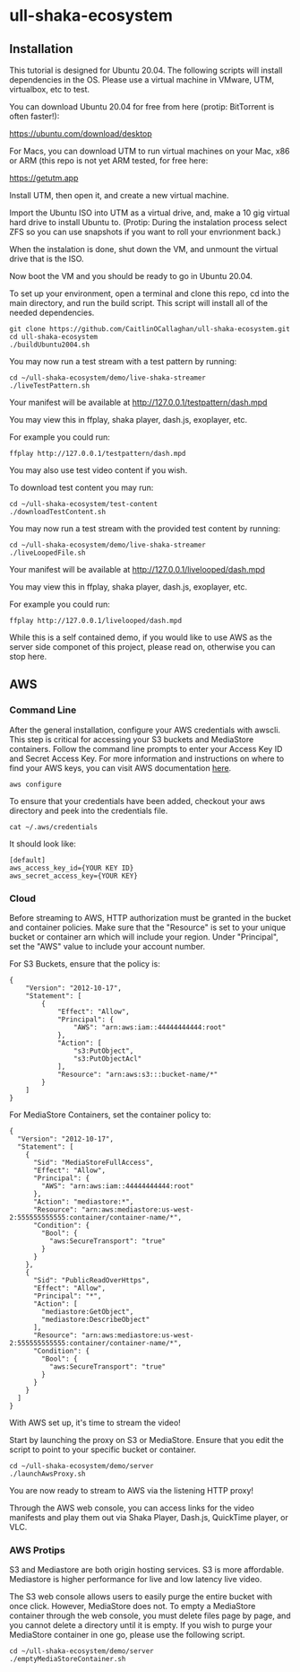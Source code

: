 # ull-shaka-ecosystem

## Installation

This tutorial is designed for Ubuntu 20.04.
The following scripts will install dependencies in the OS. 
Please use a virtual machine in VMware, UTM, virtualbox, etc to test.

You can download Ubuntu 20.04 for free from here (protip: BitTorrent is often faster!):

https://ubuntu.com/download/desktop

For Macs, you can download UTM to run virtual machines on your Mac, x86 or ARM (this repo is not yet ARM tested, for free here:

https://getutm.app

Install UTM, then open it, and create a new virtual machine.

Import the Ubuntu ISO into UTM as a virtual drive, and, make a 10 gig virtual hard drive to install Ubuntu to. (Protip: During the instalation process select ZFS so you can use snapshots if you want to roll your envrionment back.)

When the instalation is done, shut down the VM, and unmount the virtual drive that is the ISO. 

Now boot the VM and you should be ready to go in Ubuntu 20.04.

To set up your environment, open a terminal and clone this repo, cd into the main directory, and run the build script. This script will install all of the needed dependencies.

```console
git clone https://github.com/CaitlinOCallaghan/ull-shaka-ecosystem.git
cd ull-shaka-ecosystem
./buildUbuntu2004.sh
```

You may now run a test stream with a test pattern by running:

```console
cd ~/ull-shaka-ecosystem/demo/live-shaka-streamer
./liveTestPattern.sh
```
Your manifest will be available at http://127.0.0.1/testpattern/dash.mpd

You may view this in ffplay, shaka player, dash.js, exoplayer, etc.

For example you could run:
```console
ffplay http://127.0.0.1/testpattern/dash.mpd
```

You may also use test video content if you wish. 

To download test content you may run:

```console
cd ~/ull-shaka-ecosystem/test-content
./downloadTestContent.sh
```

You may now run a test stream with the provided test content by running:

```console
cd ~/ull-shaka-ecosystem/demo/live-shaka-streamer
./liveLoopedFile.sh
```
Your manifest will be available at http://127.0.0.1/livelooped/dash.mpd

You may view this in ffplay, shaka player, dash.js, exoplayer, etc.

For example you could run:
```console
ffplay http://127.0.0.1/livelooped/dash.mpd
```

While this is a self contained demo, if you would like to use AWS as the server side componet of this project, please read on, otherwise you can stop here.

## AWS

### Command Line
After the general installation, configure your AWS credentials with awscli. This step is critical for accessing your S3 buckets and MediaStore containers. Follow the command line prompts to enter your Access Key ID and Secret Access Key. For more information and instructions on where to find your AWS keys, you can visit AWS documentation [here](https://docs.aws.amazon.com/cli/latest/userguide/cli-configure-quickstart.html). 

```console
aws configure
```

To ensure that your credentials have been added, checkout your aws directory and peek into the credentials file. 

```console
cat ~/.aws/credentials
```
It should look like:

```console
[default]
aws_access_key_id={YOUR KEY ID}
aws_secret_access_key={YOUR KEY}
```

### Cloud
Before streaming to AWS, HTTP authorization must be granted in the bucket and container policies. Make sure that the "Resource" is set to your unique bucket or container arn which will include your region. Under "Principal", set the "AWS" value to include your account number.  

For S3 Buckets, ensure that the policy is: 

```
{
    "Version": "2012-10-17",
    "Statement": [
        {
            "Effect": "Allow",
            "Principal": {
                "AWS": "arn:aws:iam::44444444444:root"
            },
            "Action": [
                "s3:PutObject",
                "s3:PutObjectAcl"
            ],
            "Resource": "arn:aws:s3:::bucket-name/*"
        }
    ]
}
```

For MediaStore Containers, set the container policy to: 

```
{
  "Version": "2012-10-17",
  "Statement": [
    {
      "Sid": "MediaStoreFullAccess",
      "Effect": "Allow",
      "Principal": {
        "AWS": "arn:aws:iam::44444444444:root"
      },
      "Action": "mediastore:*",
      "Resource": "arn:aws:mediastore:us-west-2:555555555555:container/container-name/*",
      "Condition": {
        "Bool": {
          "aws:SecureTransport": "true"
        }
      }
    },
    {
      "Sid": "PublicReadOverHttps",
      "Effect": "Allow",
      "Principal": "*",
      "Action": [
        "mediastore:GetObject",
        "mediastore:DescribeObject"
      ],
      "Resource": "arn:aws:mediastore:us-west-2:555555555555:container/container-name/*",
      "Condition": {
        "Bool": {
          "aws:SecureTransport": "true"
        }
      }
    }
  ]
}
```

With AWS set up, it's time to stream the video! 

Start by launching the proxy on S3 or MediaStore. Ensure that you edit the script to point to your specific bucket or container.

```console
cd ~/ull-shaka-ecosystem/demo/server 
./launchAwsProxy.sh
```

You are now ready to stream to AWS via the listening HTTP proxy!


Through the AWS web console, you can access links for the video manifests and play them out via Shaka Player, Dash.js, QuickTime player, or VLC. 

### AWS Protips

S3 and Mediastore are both origin hosting services.
S3 is more affordable.
Mediastore is higher performance for live and low latency live video.

The S3 web console allows users to easily purge the entire bucket with once click. However, MediaStore does not. To empty a MediaStore container through the web console, you must delete files page by page, and you cannot delete a directory until it is empty. If you wish to purge your MediaStore container in one go, please use the following script.

```console
cd ~/ull-shaka-ecosystem/demo/server
./emptyMediaStoreContainer.sh
```
